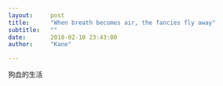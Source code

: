```yaml
---
layout:     post
title:      "When breath becomes air, the fancies fly away"
subtitle:   ""
date:       2018-02-10 23:43:00
author:     "Kane"

---
```


狗血的生活</br>


